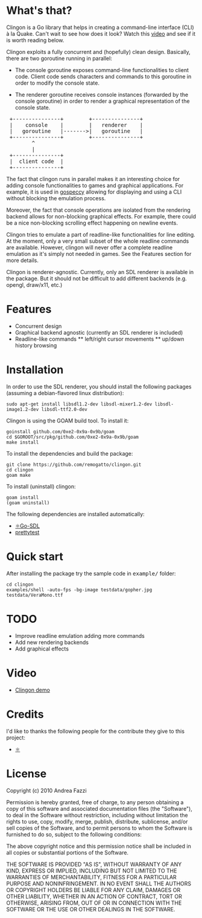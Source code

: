 # What's that?

Clingon is a Go library that helps in creating a command-line
interface (CLI) à la Quake. Can't wait to see how does it look? Watch
this [video](http://www.youtube.com/watch?v=nee3BOtvUCE) and see if it
is worth reading below.

Clingon exploits a fully concurrent and (hopefully) clean
design. Basically, there are two goroutine running in parallel:

* The console goroutine exposes command-line functionalities to client
  code. Client code sends characters and commands to this goroutine in
  order to modify the console state.

* The renderer goroutine receives console instances (forwarded by the
  console goroutine) in order to render a graphical representation of
  the console state.

<pre>
 +---------------+	      +---------------+
 |    console    |	      |   renderer    |
 |   goroutine   |------->|   goroutine   |
 +---------------+	      +---------------+
        ^
        |				 
 +---------------+
 |  client code  |
 +---------------+
</pre>

The fact that clingon runs in parallel makes it an interesting choice
for adding console functionalities to games and graphical
applications. For example, it is used in
[gospeccy](https://github.com/remogatto/gospeccy) allowing for
displaying and using a CLI without blocking the emulation process.

Moreover, the fact that console operations are isolated from the
rendering backend allows for non-blocking graphical effects. For
example, there could be a nice non-blocking scrolling effect happening
on newline events.

Clingon tries to emulate a part of readline-like functionalities for
line editing. At the moment, only a very small subset of the whole
readline commands are available. However, clingon will never offer a
complete readline emulation as it's simply not needed in games. See
the Features section for more details.

Clingon is renderer-agnostic. Currently, only an SDL renderer is
available in the package. But it should not be difficult to add
different backends (e.g. opengl, draw/x11, etc.)

# Features

* Concurrent design
* Graphical backend agnostic (currently an SDL renderer is included)
* Readline-like commands
** left/right cursor movements
** up/down history browsing

# Installation

In order to use the SDL renderer, you should install the following
packages (assuming a debian-flavored linux distribution):

    sudo apt-get install libsdl1.2-dev libsdl-mixer1.2-dev libsdl-image1.2-dev libsdl-ttf2.0-dev

Clingon is using the GOAM build tool. To install it:

    goinstall github.com/0xe2-0x9a-0x9b/goam
    cd $GOROOT/src/pkg/github.com/0xe2-0x9a-0x9b/goam
    make install

To install the dependencies and build the package:

    git clone https://github.com/remogatto/clingon.git
    cd clingon
    goam make

To install (uninstall) clingon:

    goam install
    (goam uninstall)

The following dependencies are installed automatically:

* [⚛Go-SDL](https://github.com/0xe2-0x9a-0x9b/Go-SDL)
* [prettytest](https://github.com/remogatto/prettytest)

# Quick start

After installing the package try the sample code in <tt>example/</tt>
folder:

    cd clingon
    examples/shell -auto-fps -bg-image testdata/gopher.jpg testdata/VeraMono.ttf

# TODO

* Improve readline emulation adding more commands 
* Add new rendering backends
* Add graphical effects

# Video

* [Clingon demo](http://www.youtube.com/watch?v=nee3BOtvUCE)

# Credits

I'd like to thanks the following people for the contribute they give to this project:

* [⚛](https://github.com/0xe2-0x9a-0x9b)

# License

Copyright (c) 2010 Andrea Fazzi

Permission is hereby granted, free of charge, to any person obtaining
a copy of this software and associated documentation files (the
"Software"), to deal in the Software without restriction, including
without limitation the rights to use, copy, modify, merge, publish,
distribute, sublicense, and/or sell copies of the Software, and to
permit persons to whom the Software is furnished to do so, subject to
the following conditions:

The above copyright notice and this permission notice shall be
included in all copies or substantial portions of the Software.

THE SOFTWARE IS PROVIDED "AS IS", WITHOUT WARRANTY OF ANY KIND,
EXPRESS OR IMPLIED, INCLUDING BUT NOT LIMITED TO THE WARRANTIES OF
MERCHANTABILITY, FITNESS FOR A PARTICULAR PURPOSE AND
NONINFRINGEMENT. IN NO EVENT SHALL THE AUTHORS OR COPYRIGHT HOLDERS BE
LIABLE FOR ANY CLAIM, DAMAGES OR OTHER LIABILITY, WHETHER IN AN ACTION
OF CONTRACT, TORT OR OTHERWISE, ARISING FROM, OUT OF OR IN CONNECTION
WITH THE SOFTWARE OR THE USE OR OTHER DEALINGS IN THE SOFTWARE.





